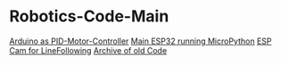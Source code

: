 # Robotics-Code-Main
[Arduino as PID-Motor-Controller](https://github.com/NES-FM/Robotics-Atmel-PID-Controller)
[Main ESP32 running MicroPython](https://github.com/NES-FM/Robotics-Code-MainESP)
[ESP Cam for LineFollowing](https://github.com/NES-FM/Robotics-Code-ESPCam)
[Archive of old Code](https://github.com/NES-FM/Robotics-Code-Archive)
